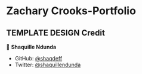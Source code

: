 # Zachary Crooks-Portfolio

## TEMPLATE DESIGN Credit

👤 **Shaquille Ndunda**
- GitHub: [@shaqdeff](https://github.com/shaqdeff)
- Twitter: [@shaquillendunda](https://twitter.com/shaquillendunda)

